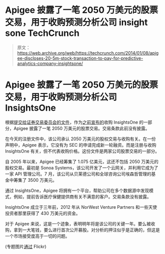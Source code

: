 # Apigee 披露了一笔 2050 万美元的股票交易，用于收购预测分析公司 insight sone TechCrunch

> 原文：<https://web.archive.org/web/https://techcrunch.com/2014/01/08/apigee-discloses-20-5m-stock-transaction-to-pay-for-predictive-analytics-company-insightsone/>

# Apigee 披露了一笔 2050 万美元的股票交易，用于收购预测分析公司 InsightsOne

根据[提交给证券交易委员会的文件](https://web.archive.org/web/20221209063349/http://www.sec.gov/Archives/edgar/data/1324772/000132477214000002/xslFormDX01/primary_doc.xml)，作为[之前宣布的](https://web.archive.org/web/20221209063349/https://beta.techcrunch.com/2014/01/08/apigee-acquires-insightsone-to-deepen-api-insights-with-predictive-analytics/)收购 InsightsOne 的一部分，Apigee 披露了一笔 2050 万美元的股票交易。交易条款此前没有披露。

在今天的注册文件中，该公司承认 2050 万美元的股权交易与收购有关。在一份声明中，Apigee 表示，它没有为 SEC 的申请完成新一轮融资。而是注册与收购 InsightsOne 有关，但不代表收购价格。这份文件是两家公司股票交易的一部分。

自 2005 年以来，Apigee 已经筹集了 1.075 亿美元，这还不包括 2050 万美元的股权交易。最初是 Sonoa Systems，该公司开发了一个云网关，并利用它成为了一家 API 管理公司。7 月，该公司从贝莱德公司和全球咨询公司埃森哲管理的基金中筹集了 3500 万美元。

通过 InsightsOne，Apigee 将拥有一个平台，帮助公司在多个数据源中发现模式，例如，提前告诉医疗保健提供商有关不满意的客户。交易条款没有披露。

InsightsOne 成立于三年前，2012 年从 NorWest Venture Partners 和一些天使投资者那里获得了 430 万美元的资金。

对于 Apigee 来说，这是一个迹象，表明明年将是该公司的关键一年。要么被收购，拿到一大笔钱，要么进行首次公开募股。对分析的押注似乎是正确的，但这是一个市场接受度高于一切的问题。

(专题图片[通过](https://web.archive.org/web/20221209063349/http://www.flickr.com/photos/howzey/3435551600/sizes/z/) Flickr)